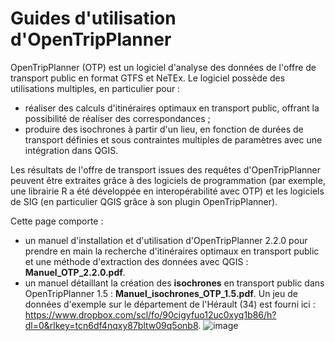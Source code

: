 # Guides d'utilisation d'OpenTripPlanner
OpenTripPlanner (OTP) est un logiciel d'analyse des données de l'offre de transport public en format GTFS et NeTEx. Le logiciel possède des utilisations multiples, en particulier pour :
- réaliser des calculs d'itinéraires optimaux en transport public, offrant la possibilité de réaliser des correspondances ;
- produire des isochrones à partir d'un lieu, en fonction de durées de transport définies et sous contraintes multiples de paramètres avec une intégration dans QGIS.

Les résultats de l'offre de transport issues des requêtes d'OpenTripPlanner peuvent être extraites grâce à des logiciels de programmation (par exemple, une librairie R a été développée en interopérabilité avec OTP) et les logiciels de SIG (en particulier QGIS grâce à son plugin OpenTripPlanner).

Cette page comporte :
- un manuel d'installation et d'utilisation d'OpenTripPlanner 2.2.0 pour prendre en main la recherche d'itinéraires optimaux en transport public et une méthode d'extraction des données avec QGIS : **Manuel_OTP_2.2.0.pdf**.
- un manuel détaillant la création des **isochrones** en transport public dans OpenTripPlanner 1.5 : **Manuel_isochrones_OTP_1.5.pdf**. Un jeu de données d'exemple sur le département de l'Hérault (34) est fourni ici : https://www.dropbox.com/scl/fo/90cigyfuo12uc0xyq1b86/h?dl=0&rlkey=tcn6df4nqxy87bltw09q5onb8.
![image](https://user-images.githubusercontent.com/130900835/233064615-3a6ce0a3-ab15-40cc-9508-972074a11083.png)
